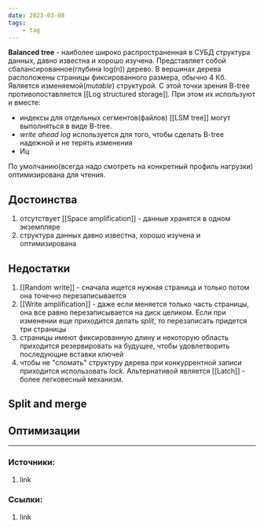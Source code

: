 ```yaml
---
date: 2023-03-08
tags:
    - tag
---
```


**Balanced tree** - наиболее широко распространенная в СУБД структура данных, давно известна и хорошо изучена. Представляет собой сбалансированное(глубина log(n)) дерево. В вершинах дерева расположены страницы фиксированного размера, обычно 4 Кб. Является изменяемой(*mutable*) структурой. С этой точки зрения B-tree противопоставляется [[Log structured storage]]. 
При этом их используют и вместе:
- индексы для отдельных сегментов(файлов) [[LSM tree]] могут выполняться в виде B-tree. 
- *write ahead log* используется для того, чтобы сделать B-tree надежной и не терять изменения
- Иц

По умолчанию(всегда надо смотреть на конкретный профиль нагрузки) оптимизирована для чтения.

## Достоинства
1. отсутствует [[Space amplification]] - данные хранятся в одном экземпляре
1. структура данных давно известна, хорошо изучена и оптимизирована

## Недостатки

1. [[Random write]] - сначала ищется нужная страница и только потом она точечно перезаписывается
1. [[Write amplification]] - даже если меняется только часть страницы, она все равно перезаписывается на диск целиком. Если при изменении еще приходится делать *split*, то перезаписать придется три страницы
1. страницы имеют фиксированную длину и некоторую область приходится резервировать на будущее, чтобы удовлетворить последующие вставки ключей
1. чтобы не "сломать" структуру дерева при конкуррентной записи приходится использовать *lock*. Альтернативой является [[Latch]] - более легковесный механизм.

## Split and merge

## Оптимизации

---

### Источники:
1. link

### Ссылки:
1. link